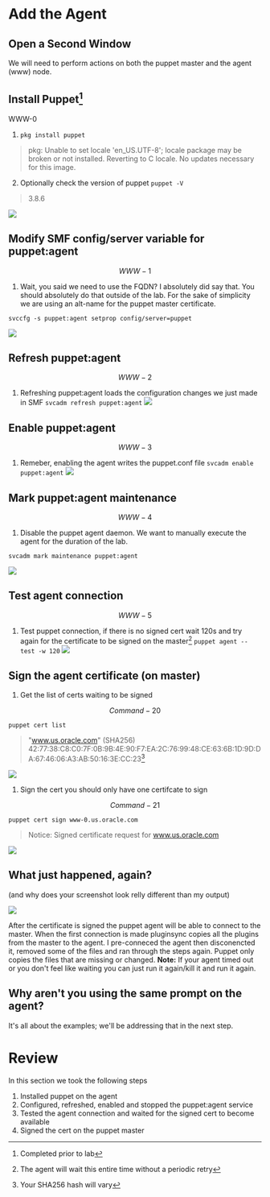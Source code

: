 # Add the Agent

## Open a Second Window

We will need to perform actions on both the puppet master and the agent \(www\) node.

## Install Puppet[^1]

WWW-0

1. `pkg install puppet`

  > pkg: Unable to set locale 'en\_US.UTF-8'; locale package may be broken or
  > not installed.  Reverting to C locale.
  > No updates necessary for this image.

2. Optionally check the version of puppet
  `puppet -V`

  > 3.8.6

  ![](/images/ADD01-WWW-000-install-puppet.png)


## Modify SMF config\/server variable for puppet:agent

$$WWW-1$$

1. Wait, you said we need to use the FQDN?  I absolutely did say that. You should absolutely do that outside of the lab. For the sake of simplicity we are using an alt-name for the puppet master certificate.

  `svccfg -s puppet:agent setprop config/server=puppet`

  ![](/images/ADD01-WWW-001-svccfg.png)

## Refresh puppet:agent

$$WWW-2$$

1. Refreshing puppet:agent loads the configuration changes we just made in SMF
  `svcadm refresh puppet:agent`
  ![](/images/ADD01-WWW-002-svcadm-refresh.png)

## Enable puppet:agent

$$WWW-3$$

1. Remeber, enabling the agent writes the puppet.conf file
  `svcadm enable puppet:agent`
  ![](/images/ADD01-WWW-003-svcadm-enable.png)

## Mark puppet:agent maintenance

$$WWW-4$$

1. Disable the puppet agent daemon. We want to manually execute the agent for the duration of the lab.

  `svcadm mark maintenance puppet:agent`

  ![](/images/ADD01-WWW-004-svcadm-mark.png)

## Test agent connection

$$WWW-5$$

1. Test puppet connection, if there is no signed cert wait 120s and try again for the certificate to be signed on the master[^3]
  `puppet agent --test -w 120`
  ![](/images/ADD01-WWW-005.0-puppet-agent.png)

## Sign the agent certificate \(on master\)

1. Get the list of certs waiting to be signed

  $$Command-20$$

  `puppet cert list`

  > "www.us.oracle.com" \(SHA256\) 42:77:38:C8:C0:7F:0B:9B:4E:90:F7:EA:2C:76:99:48:CE:63:6B:1D:9D:DA:67:46:06:A3:AB:50:16:3E:CC:23[^2]

  ![](/images/ADD01-PUP-020-cert-list.png)


1. Sign the cert you should only have one certifcate to sign

  $$Command-21$$

  `puppet cert sign www-0.us.oracle.com`

  > Notice: Signed certificate request for www.us.oracle.com

  ![](/images/ADD01-PUP-021-cert-sign.png)


## What just happened, again?

\(and why does your screenshot look relly different than my output\)

![](/images/ADD01-WWW-005.1-pluginsync.png)

After the certificate is signed the puppet agent will be able to connect to the master. When the first connection is made pluginsync copies all the plugins from the master to the agent. I pre-conneced the agent then disconencted it, removed some of the files and ran through the steps again. Puppet only copies the files that are missing or changed.
**Note:** If your agent timed out or you don't feel like waiting you can just run it again\/kill it and run it again.

## Why aren't you using the same prompt on the agent?

It's all about the examples; we'll be addressing that in the next step.

# Review

In this section we took the following steps

1. Installed puppet on the agent
2. Configured, refreshed, enabled and stopped the puppet:agent service
3. Tested the agent connection and waited for the signed cert to become available
4. Signed the cert on the puppet master

[^1]: Completed prior to lab

[^2]: Your SHA256 hash will vary

[^3]: The agent will wait this entire time without a periodic retry

